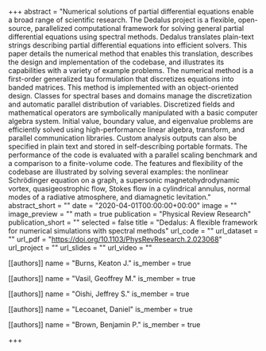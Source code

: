 +++
abstract = "Numerical solutions of partial differential equations enable a broad range of scientific research. The Dedalus project is a flexible, open-source, parallelized computational framework for solving general partial differential equations using spectral methods. Dedalus translates plain-text strings describing partial differential equations into efficient solvers. This paper details the numerical method that enables this translation, describes the design and implementation of the codebase, and illustrates its capabilities with a variety of example problems. The numerical method is a first-order generalized tau formulation that discretizes equations into banded matrices. This method is implemented with an object-oriented design. Classes for spectral bases and domains manage the discretization and automatic parallel distribution of variables. Discretized fields and mathematical operators are symbolically manipulated with a basic computer algebra system. Initial value, boundary value, and eigenvalue problems are efficiently solved using high-performance linear algebra, transform, and parallel communication libraries. Custom analysis outputs can also be specified in plain text and stored in self-describing portable formats. The performance of the code is evaluated with a parallel scaling benchmark and a comparison to a finite-volume code. The features and flexibility of the codebase are illustrated by solving several examples: the nonlinear Schrödinger equation on a graph, a supersonic magnetohydrodynamic vortex, quasigeostrophic flow, Stokes flow in a cylindrical annulus, normal modes of a radiative atmosphere, and diamagnetic levitation."
abstract_short = ""
date = "2020-04-01T00:00:00+00:00"
image = ""
image_preview = ""
math = true
publication = "Physical Review Research"
publication_short = ""
selected = false
title = "Dedalus: A flexible framework for numerical simulations with spectral methods"
url_code = ""
url_dataset = ""
url_pdf = "https://doi.org/10.1103/PhysRevResearch.2.023068"
url_project = ""
url_slides = ""
url_video = ""



[[authors]]
    name = "Burns, Keaton J."
    is_member = true


[[authors]]
    name = "Vasil, Geoffrey M."
    is_member = true


[[authors]]
    name = "Oishi, Jeffrey S."
    is_member = true


[[authors]]
    name = "Lecoanet, Daniel"
    is_member = true


[[authors]]
    name = "Brown, Benjamin P."
    is_member = true

+++
 
